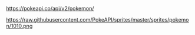 https://pokeapi.co/api/v2/pokemon/






https://raw.githubusercontent.com/PokeAPI/sprites/master/sprites/pokemon/1010.png